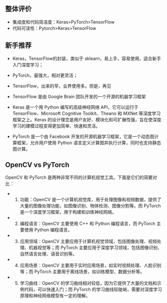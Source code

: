 ## 整体评价

- 集成度和代码简洁度：Keras>PyTorch>TensorFlow
- 代码可读性：Pytorch>Keras>TensorFlow

## 新手推荐

- Keras，TensorFlow的封装，类似于 sklearn，易上手，容易使用，适合新手入门深度学习；
- PyTorch，最强大，相对更灵活；
- TensorFlow，出来的早，业界使用多。但是，再见



- TensorFlow 是由 Google Brain 团队开发的一个开源的机器学习框架
- Keras 是一个用 Python 编写的高级神经网络 API，它可以运行于 TensorFlow、Microsoft Cognitive Toolkit、Theano 和 MXNet 等深度学习框架之上。Keras 的设计理念是用户友好、模块化和可扩展性强，旨在使深度学习的建模过程变得更加简单、快速和灵活。
- PyTorch 是一个由 Facebook 开发的开源机器学习框架，它是一个动态图计算框架，允许用户使用 Python 语言定义计算图并执行计算，同时也支持静态图计算。



## OpenCV vs PyTorch

OpenCV 和 PyTorch 是两种非常不同的计算机视觉工具。下面是它们的简要对比：

- 1. 功能：OpenCV 是一个计算机视觉库，用于处理图像和视频数据，提供了大量的图像处理功能，如图像识别、物体检测、图像分割等。而 PyTorch 是一个深度学习框架，用于构建和训练神经网络。
- 2. 编程语言：OpenCV 主要使用 C++ 和 Python 编程语言，而 PyTorch 主要使用 Python 编程语言。
- 3. 应用领域：OpenCV 主要应用于计算机视觉领域，包括图像处理、视频处理、机器视觉等；而 PyTorch 主要应用于深度学习领域，包括图像识别、自然语言处理、语音识别等。
- 4. 应用场景：OpenCV 主要用于实时应用场景，如实时视频处理、人脸识别等；而 PyTorch 主要用于离线场景，如训练模型、数据分析等。
- 5. 学习曲线：OpenCV 的学习曲线相对较低，因为它提供了大量的文档和示例代码，可以快速入门；而 PyTorch 的学习曲线较陡峭，需要对深度学习原理和神经网络模型有一定的理解。